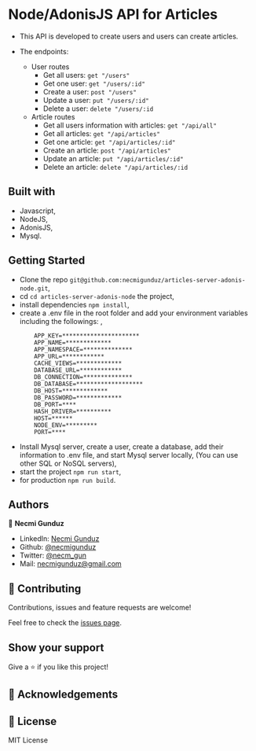 # Node/AdonisJS API for Articles

- This API is developed to create users and users can create articles.

- The endpoints:
  - User routes
    - Get all users: `get "/users"`
    - Get one user: `get "/users/:id"`
    - Create a user: `post "/users"`
    - Update a user: `put "/users/:id"`
    - Delete a user: `delete "/users/:id`
  - Article routes
    - Get all users information with articles: `get "/api/all"`
    - Get all articles: `get "/api/articles"`
    - Get one article: `get "/api/articles/:id"`
    - Create an article: `post "/api/articles"`
    - Update an article: `put "/api/articles/:id"`
    - Delete an article: `delete "/api/articles/:id`

## Built with

- Javascript,
- NodeJS,
- AdonisJS,
- Mysql.

## Getting Started

- Clone the repo `git@github.com:necmigunduz/articles-server-adonis-node.git`,
- cd `cd articles-server-adonis-node` the project,
- install dependencies `npm install`,
- create a .env file in the root folder and add your environment variables including the followings: ,
  ```
      APP_KEY=**********************
      APP_NAME=*************
      APP_NAMESPACE=**************
      APP_URL=************
      CACHE_VIEWS=*************
      DATABASE_URL=************
      DB_CONNECTION=**************
      DB_DATABASE=*******************
      DB_HOST=*************
      DB_PASSWORD=*************
      DB_PORT=****
      HASH_DRIVER=**********
      HOST=******
      NODE_ENV=*********
      PORT=****
  ```
- Install Mysql server, create a user, create a database, add their information to .env file, and start Mysql server locally,
  (You can use other SQL or NoSQL servers),
- start the project `npm run start`,
- for production `npm run build`.

## Authors

👤 **Necmi Gunduz**

- LinkedIn: [Necmi Gunduz](https://www.linkedin.com/in/necmigunduz/)
- Github: [@necmigunduz](https://github.com/necmigunduz/)
- Twitter: [@necm_gun](https://twitter.com/necm_gun)
- Mail: [necmigunduz@gmail.com](necmigunduz@gmail.com)

## 🤝 Contributing

Contributions, issues and feature requests are welcome!

Feel free to check the [issues page](issues/).

## Show your support

Give a ⭐️ if you like this project!

## 👏 Acknowledgements

## 📝 License

MIT License
